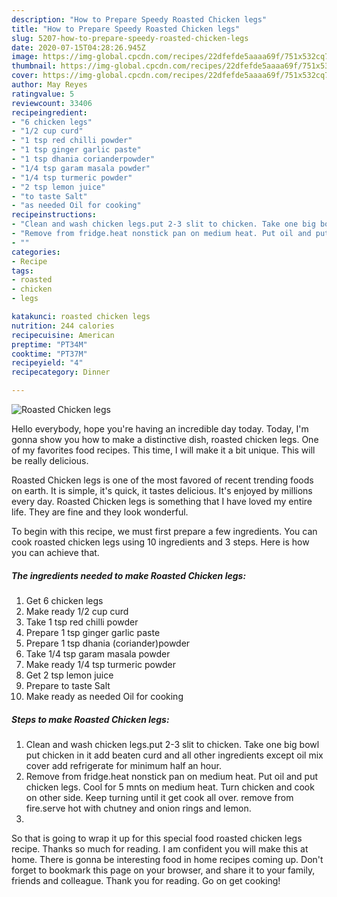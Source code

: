 ```yaml
---
description: "How to Prepare Speedy Roasted Chicken legs"
title: "How to Prepare Speedy Roasted Chicken legs"
slug: 5207-how-to-prepare-speedy-roasted-chicken-legs
date: 2020-07-15T04:28:26.945Z
image: https://img-global.cpcdn.com/recipes/22dfefde5aaaa69f/751x532cq70/roasted-chicken-legs-recipe-main-photo.jpg
thumbnail: https://img-global.cpcdn.com/recipes/22dfefde5aaaa69f/751x532cq70/roasted-chicken-legs-recipe-main-photo.jpg
cover: https://img-global.cpcdn.com/recipes/22dfefde5aaaa69f/751x532cq70/roasted-chicken-legs-recipe-main-photo.jpg
author: May Reyes
ratingvalue: 5
reviewcount: 33406
recipeingredient:
- "6 chicken legs"
- "1/2 cup curd"
- "1 tsp red chilli powder"
- "1 tsp ginger garlic paste"
- "1 tsp dhania corianderpowder"
- "1/4 tsp garam masala powder"
- "1/4 tsp turmeric powder"
- "2 tsp lemon juice"
- "to taste Salt"
- "as needed Oil for cooking"
recipeinstructions:
- "Clean and wash chicken legs.put 2-3 slit to chicken. Take one big bowl put chicken in it add beaten curd and all other ingredients except oil mix cover add refrigerate for minimum half an hour."
- "Remove from fridge.heat nonstick pan on medium heat. Put oil and put chicken legs. Cool for 5 mnts on medium heat. Turn chicken and cook on other side. Keep turning until it get cook all over. remove from fire.serve hot with chutney and onion rings and lemon."
- ""
categories:
- Recipe
tags:
- roasted
- chicken
- legs

katakunci: roasted chicken legs 
nutrition: 244 calories
recipecuisine: American
preptime: "PT34M"
cooktime: "PT37M"
recipeyield: "4"
recipecategory: Dinner

---
```



![Roasted Chicken legs](https://img-global.cpcdn.com/recipes/22dfefde5aaaa69f/751x532cq70/roasted-chicken-legs-recipe-main-photo.jpg)

Hello everybody, hope you're having an incredible day today. Today, I'm gonna show you how to make a distinctive dish, roasted chicken legs. One of my favorites food recipes. This time, I will make it a bit unique. This will be really delicious.



Roasted Chicken legs is one of the most favored of recent trending foods on earth. It is simple, it's quick, it tastes delicious. It's enjoyed by millions every day. Roasted Chicken legs is something that I have loved my entire life. They are fine and they look wonderful.


To begin with this recipe, we must first prepare a few ingredients. You can cook roasted chicken legs using 10 ingredients and 3 steps. Here is how you can achieve that.

<!--inarticleads1-->

##### The ingredients needed to make Roasted Chicken legs:

1. Get 6 chicken legs
1. Make ready 1/2 cup curd
1. Take 1 tsp red chilli powder
1. Prepare 1 tsp ginger garlic paste
1. Prepare 1 tsp dhania (coriander)powder
1. Take 1/4 tsp garam masala powder
1. Make ready 1/4 tsp turmeric powder
1. Get 2 tsp lemon juice
1. Prepare to taste Salt
1. Make ready as needed Oil for cooking




<!--inarticleads2-->

##### Steps to make Roasted Chicken legs:

1. Clean and wash chicken legs.put 2-3 slit to chicken. Take one big bowl put chicken in it add beaten curd and all other ingredients except oil mix cover add refrigerate for minimum half an hour.
1. Remove from fridge.heat nonstick pan on medium heat. Put oil and put chicken legs. Cool for 5 mnts on medium heat. Turn chicken and cook on other side. Keep turning until it get cook all over. remove from fire.serve hot with chutney and onion rings and lemon.
1. 




So that is going to wrap it up for this special food roasted chicken legs recipe. Thanks so much for reading. I am confident you will make this at home. There is gonna be interesting food in home recipes coming up. Don't forget to bookmark this page on your browser, and share it to your family, friends and colleague. Thank you for reading. Go on get cooking!
